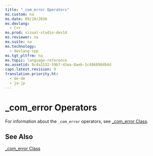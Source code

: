 ```yaml
---
title: "_com_error Operators"
ms.custom: na
ms.date: 09/19/2016
ms.devlang: 
  - C++
ms.prod: visual-studio-dev14
ms.reviewer: na
ms.suite: na
ms.technology: 
  - devlang-cpp
ms.tgt_pltfrm: na
ms.topic: language-reference
ms.assetid: 0c4a1532-59b7-41ea-8aeb-1c486898db4d
caps.latest.revision: 9
translation.priority.ht: 
  - de-de
  - ja-jp
---
```

# _com_error Operators
For information about the `_com_error` operators, see [_com_error Class](../vs140/_com_error-Class.md).  
  
## See Also  
 [_com_error Class](../vs140/_com_error-Class.md)